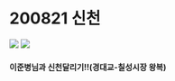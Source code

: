# 200821 신천
![](/Running/photo/200821_신천_1.jpg)
![](/Running/photo/200821_신천_2.jpg)
#### 이준병님과 신천달리기!!(경대교-칠성시장 왕복)
